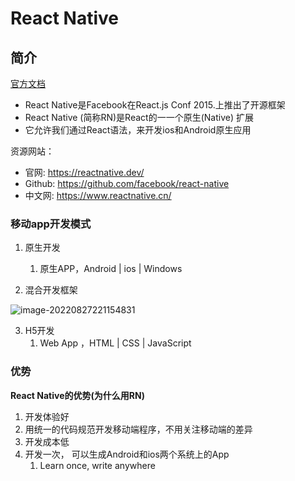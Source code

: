# React Native

## 简介

[官方文档](https://www.reactnative.cn/)

- React Native是Facebook在React.js Conf 2015.上推出了开源框架
- React Native (简称RN)是React的一一个原生(Native) 扩展
- 它允许我们通过React语法，来开发ios和Android原生应用

资源网站：

- 官网: https://reactnative.dev/
- Github: https://github.com/facebook/react-native
- 中文网: https://www.reactnative.cn/

### 移动app开发模式

1. 原生开发
   1. 原生APP，Android | ios | Windows

2. 混合开发框架

![image-20220827221154831](https://found-img-blog.oss-cn-hangzhou.aliyuncs.com/img/image-20220827221154831.png)

3. H5开发
   1. Web App ，HTML | CSS | JavaScript

### 优势

**React Native的优势(为什么用RN)**

1. 开发体验好
2. 用统一的代码规范开发移动端程序，不用关注移动端的差异
3. 开发成本低
4. 开发一次， 可以生成Android和ios两个系统上的App
   1. Learn once, write anywhere



